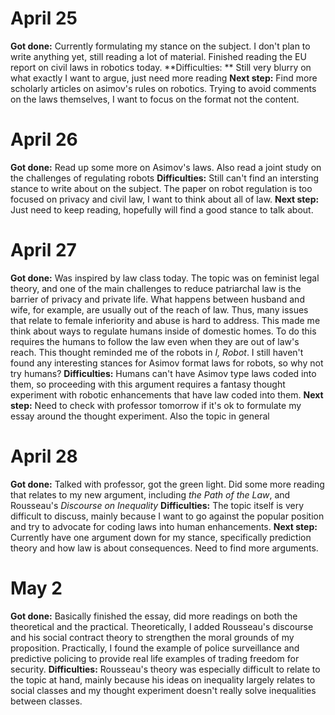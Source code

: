 # April 25
**Got done:** Currently formulating my stance on the subject. I don't plan to write anything yet, still reading a lot of material. Finished reading the EU report on civil laws in robotics today. 
**Difficulties: ** Still very blurry on what exactly I want to argue, just need more reading
**Next step:** Find more scholarly articles on asimov's rules on robotics. Trying to avoid comments on the laws themselves, I want to focus on the format not the content. 

# April 26
**Got done:** Read up some more on Asimov's laws. Also read a joint study on the challenges of regulating robots
**Difficulties:** Still can't find an intersting stance to write about on the subject. The paper on robot regulation is too focused on privacy and civil law, I want to think about all of law. 
**Next step:** Just need to keep reading, hopefully will find a good stance to talk about. 

# April 27
**Got done:** Was inspired by law class today. The topic was on feminist legal theory, and one of the main challenges to reduce patriarchal law is the barrier of privacy and private life. What happens between husband and wife, for example, are usually out of the reach of law. Thus, many issues that relate to female inferiority and abuse is hard to address. This made me think about ways to regulate humans inside of domestic homes. To do this requires the humans to follow the law even when they are out of law's reach. This thought reminded me of the robots in _I, Robot_. I still haven't found any interesting stances for Asimov format laws for robots, so why not try humans?
**Difficulties:** Humans can't have Asimov type laws coded into them, so proceeding with this argument requires a fantasy thought experiment with robotic enhancements that have law coded into them. 
**Next step:** Need to check with professor tomorrow if it's ok to formulate my essay around the thought experiment. Also the topic in general 

# April 28
**Got done:** Talked with professor, got the green light. Did some more reading that relates to my new argument, including _the Path of the Law_, and Rousseau's _Discourse on Inequality_
**Difficulties:** The topic itself is very difficult to discuss, mainly because I want to go against the popular position and try to advocate for coding laws into human enhancements. 
**Next step:** Currently have one argument down for my stance, specifically prediction theory and how law is about consequences. Need to find more arguments. 

# May 2
**Got done:** Basically finished the essay, did more readings on both the theoretical and the practical. Theoretically, I added Rousseau's discourse and his social contract theory to strengthen the moral grounds of my proposition. Practically, I found the example of police surveillance and predictive policing to provide real life examples of trading freedom for security. 
**Difficulties:** Rousseau's theory was especially difficult to relate to the topic at hand, mainly because his ideas on inequality largely relates to social classes and my thought experiment doesn't really solve inequalities between classes. 
